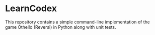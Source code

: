 # LearnCodex

This repository contains a simple command-line implementation of the game Othello (Reversi) in Python along with unit tests.
